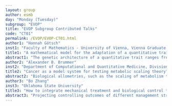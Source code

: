 ```yaml
---
layout: group
author: esmb
day: "Monday (Tuesday)"
subgroup: "EVOP"
title: "EVOP Subgroup Contributed Talks"
code: "CT01"
permalink: /EVOP/EVOP-CT01.html
author1: "Hannah Götsch"
inst1: "Faculty of Mathematics - University of Vienna, Vienna Graduate School of Population Genetics"
title1: "A mathematical model for the adaptation of a quantitative trait in a panmictic population"
abstract1: "The genetic architecture of a quantitative trait ranges from selective sweeps at few loci to subtle allele frequency shifts at many loci. By genetic architecture we mean the number of loci responding evolutionarily to adaptation, their mutation rates and the distribution of their mutational effects, their linkage relations, as well as their epistatic interactions. Höllinger et al. [1] showed for a panmictic population that the population-scaled background mutation rate determines crucially the shape of the mutant allele frequency distribution at the end of the adaptive phase. Remarkably, the strength of selection is not important as long as the locus effects are all the same.We report about results how variation among locus effects alter these findings. For the infinite sites model, we present analytical results for the locus-based distribution of the mutants as well as the phenotypic mean and variance, which are based on a combination of branching process theory (for the initial stochastic phase) and deterministic theory. They are compared with comprehensive computer simulations.[1] I. Höllinger, P.S. Pennings, and J. Hermisson, Polygenic adaptation: From sweeps to subtle frequency shifts, PLOS Genetics, 15: 1–26, 2019."
author2: "Alexander B. Brummer"
inst2: "Department of Computational and Quantitative Medicine, Division of Mathematical Oncology, Beckman Research Institute, City of Hope National Medical Center"
title2: "Cancer as a model system for testing metabolic scaling theory"
abstract2: "Biological allometries, such as the scaling of metabolism to mass, are hypothesized to result from natural selection to maximize how vascular networks fill space yet minimize internal transport distances and resistance to blood flow.  Metabolic scaling theory argues two guiding principles—conservation of fluid flow and space-filling fractal distributions—describe a diversity of biological networks and predict how the geometry of these networks influences organismal metabolism.  Yet, absent from these past efforts are studies that independently measure both metabolic function and vascular form.  We present simultaneous and consistent measurements of metabolic scaling exponents from clinical lung cancer imaging, and identify potential quantitative imaging biomarkers indicative of tumor growth.We analyze 65 clinical PET-CT scans of patients with non-small cell lung carcinoma.  Examination of the scaling of maximum standard uptake value with metabolic tumor volume, and metabolic tumor volume with gross tumor volume, yields metabolic scaling exponents of 0.64 (0.20) and 0.70 (0.17), respectively. We compare these to the value of 0.85 (0.06) derived from the geometric scaling of the tumor-supplying vasculature.  These results (1) identify imaging biomarkers in vascular geometry related to blood volume and flow and (2) inform energetic models of growth and development for tumor forecasting."
author3: "Bo Zhang"
inst3: "Oklahoma State University"
title3: "How to integrate mechanical treatment and biological control to improve field treatment efficiency on invasions"
abstract3: "Projecting controlling outcomes of different management strategies on invasive populations has broad implications in field management. Different to herbicide usage that may cause environmental pollution and non-target effects on native plants, nonchemical methods, have shown great targeted effectiveness on invasion. However, an interesting and important question remains unclear is that how to decrease the repetition of nonchemical treatments. One possible approach is to integrate nonchemical treatments with biological control agents, which can attack and limit invasion spread after being established in the field. We hypothesize that applying nonchemical methods to remove occurring invasive plant while establishing biological control agents, then using the established biological control agents to limit future regrowth of invasive plant will decrease the use of nonchemical treatments. We developed a spatial modeling framework, including their dispersal processes, to capture population dynamics change under various strategies of control. We found that applying nonchemical treatment in a higher frequency with smaller treated areas per time is a more efficient approach than vice versa. More importantly, we emphasized that a high biological control efficiency can continuously decrease the requirement of repeated treatment of nonchemical methods and maintain the invasive population at a low level."
---
```

